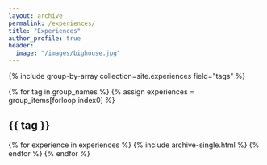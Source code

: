 ```yaml
---
layout: archive
permalink: /experiences/
title: "Experiences"
author_profile: true
header:
  image: "/images/bighouse.jpg"
---
```


{% include group-by-array collection=site.experiences field="tags" %}

{% for tag in group_names %}
  {% assign experiences = group_items[forloop.index0] %}
  <h2 id="{{ tag | slugify }}" class="archive__subtitle">{{ tag }}</h2>
  {% for experience in experiences %}
    {% include archive-single.html %}
  {% endfor %}
{% endfor %}
